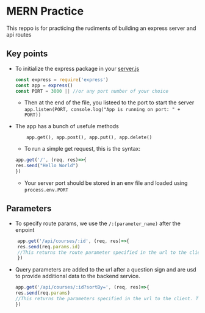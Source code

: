 # MERN Practice
This reppo is for practicing the rudiments of building an express server and api routes

## Key points
- To initialize the express package in your [server.js]("/server.js")
    ```js
    const express = require('express')
    const app = express()
    const PORT = 3000 || //or any port number of your choice
    ```
    + Then at the end of the file, you listeed to the port to start the server
    `app.listen(PORT, console.log("App is running on port: " + PORT))`

- The app has a bunch of usefule methods
    ```
        app.get(), app.post(), app.put(), app.delete()
    ```
    + To run a simple get request, this is the syntax:
    ```js
    app.get('/', (req, res)=>{
    res.send("Hello World")
    })
    ```
    - Your server port should be stored in an env file and loaded using `process.env.PORT`


## Parameters

- To specify route params, we use the `/:(parameter_name)` after the enpoint

```js
    app.get('/api/courses/:id', (req, res)=>{
    res.send(req.params.id)
    //This returns the route parameter specified in the url to the client
    })
```
- Query parameters are added to the url after a question sign and are usd to provide additional data to the backend service.
    ```js
    app.get('/api/courses/:id?sortBy=', (req, res)=>{
    res.send(req.params)
    //This returns the parameters specified in the url to the client. The sortBy value is the query parameter
    })
```